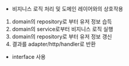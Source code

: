 - 비지니스 로직 처리 및 도메인 레이어와의 상호작용
1. domain의 repository로 부터 유저 정보 습득
2. domain의 service로부터 비지니스 로직 실행
3. domain의 repository로 부터 유저 정보 갱신
4. 결과를 adapter/http/handler로 반환
- interface 사용